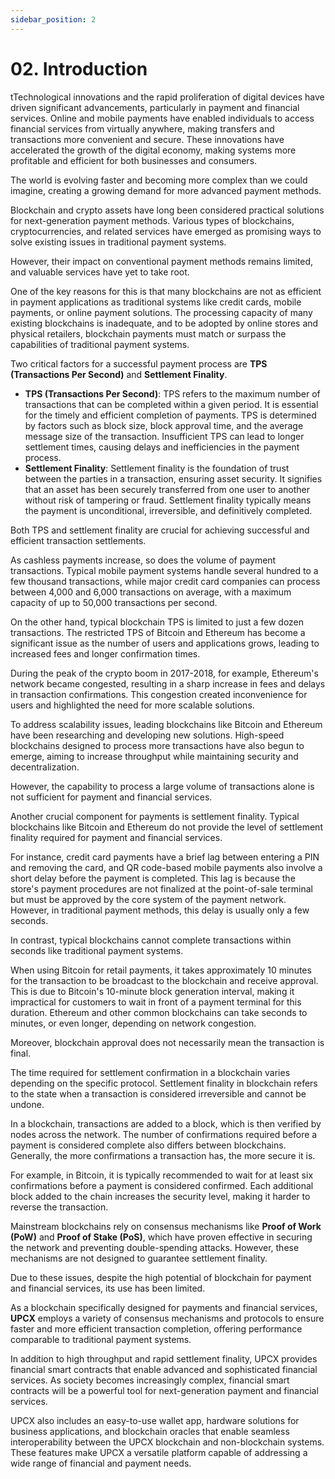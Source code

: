 ```yaml
---
sidebar_position: 2
---
```


# 02. Introduction

tTechnological innovations and the rapid proliferation of digital devices have driven significant advancements, particularly in payment and financial services. Online and mobile payments have enabled individuals to access financial services from virtually anywhere, making transfers and transactions more convenient and secure. These innovations have accelerated the growth of the digital economy, making systems more profitable and efficient for both businesses and consumers.

The world is evolving faster and becoming more complex than we could imagine, creating a growing demand for more advanced payment methods.

Blockchain and crypto assets have long been considered practical solutions for next-generation payment methods. Various types of blockchains, cryptocurrencies, and related services have emerged as promising ways to solve existing issues in traditional payment systems.

However, their impact on conventional payment methods remains limited, and valuable services have yet to take root.

One of the key reasons for this is that many blockchains are not as efficient in payment applications as traditional systems like credit cards, mobile payments, or online payment solutions. The processing capacity of many existing blockchains is inadequate, and to be adopted by online stores and physical retailers, blockchain payments must match or surpass the capabilities of traditional payment systems.

Two critical factors for a successful payment process are **TPS (Transactions Per Second)** and **Settlement Finality**.

- **TPS (Transactions Per Second)**:
  TPS refers to the maximum number of transactions that can be completed within a given period. It is essential for the timely and efficient completion of payments. TPS is determined by factors such as block size, block approval time, and the average message size of the transaction. Insufficient TPS can lead to longer settlement times, causing delays and inefficiencies in the payment process.
- **Settlement Finality**:
  Settlement finality is the foundation of trust between the parties in a transaction, ensuring asset security. It signifies that an asset has been securely transferred from one user to another without risk of tampering or fraud. Settlement finality typically means the payment is unconditional, irreversible, and definitively completed.

Both TPS and settlement finality are crucial for achieving successful and efficient transaction settlements.

As cashless payments increase, so does the volume of payment transactions. Typical mobile payment systems handle several hundred to a few thousand transactions, while major credit card companies can process between 4,000 and 6,000 transactions on average, with a maximum capacity of up to 50,000 transactions per second.

On the other hand, typical blockchain TPS is limited to just a few dozen transactions. The restricted TPS of Bitcoin and Ethereum has become a significant issue as the number of users and applications grows, leading to increased fees and longer confirmation times.

During the peak of the crypto boom in 2017-2018, for example, Ethereum's network became congested, resulting in a sharp increase in fees and delays in transaction confirmations. This congestion created inconvenience for users and highlighted the need for more scalable solutions.

To address scalability issues, leading blockchains like Bitcoin and Ethereum have been researching and developing new solutions. High-speed blockchains designed to process more transactions have also begun to emerge, aiming to increase throughput while maintaining security and decentralization.

However, the capability to process a large volume of transactions alone is not sufficient for payment and financial services.

Another crucial component for payments is settlement finality. Typical blockchains like Bitcoin and Ethereum do not provide the level of settlement finality required for payment and financial services.

For instance, credit card payments have a brief lag between entering a PIN and removing the card, and QR code-based mobile payments also involve a short delay before the payment is completed. This lag is because the store's payment procedures are not finalized at the point-of-sale terminal but must be approved by the core system of the payment network. However, in traditional payment methods, this delay is usually only a few seconds.

In contrast, typical blockchains cannot complete transactions within seconds like traditional payment systems.

When using Bitcoin for retail payments, it takes approximately 10 minutes for the transaction to be broadcast to the blockchain and receive approval. This is due to Bitcoin's 10-minute block generation interval, making it impractical for customers to wait in front of a payment terminal for this duration. Ethereum and other common blockchains can take seconds to minutes, or even longer, depending on network congestion.

Moreover, blockchain approval does not necessarily mean the transaction is final.

The time required for settlement confirmation in a blockchain varies depending on the specific protocol. Settlement finality in blockchain refers to the state when a transaction is considered irreversible and cannot be undone.

In a blockchain, transactions are added to a block, which is then verified by nodes across the network. The number of confirmations required before a payment is considered complete also differs between blockchains. Generally, the more confirmations a transaction has, the more secure it is.

For example, in Bitcoin, it is typically recommended to wait for at least six confirmations before a payment is considered confirmed. Each additional block added to the chain increases the security level, making it harder to reverse the transaction.

Mainstream blockchains rely on consensus mechanisms like **Proof of Work (PoW)** and **Proof of Stake (PoS)**, which have proven effective in securing the network and preventing double-spending attacks. However, these mechanisms are not designed to guarantee settlement finality.

Due to these issues, despite the high potential of blockchain for payment and financial services, its use has been limited.

As a blockchain specifically designed for payments and financial services, **UPCX** employs a variety of consensus mechanisms and protocols to ensure faster and more efficient transaction completion, offering performance comparable to traditional payment systems.

In addition to high throughput and rapid settlement finality, UPCX provides financial smart contracts that enable advanced and sophisticated financial services. As society becomes increasingly complex, financial smart contracts will be a powerful tool for next-generation payment and financial services.

UPCX also includes an easy-to-use wallet app, hardware solutions for business applications, and blockchain oracles that enable seamless interoperability between the UPCX blockchain and non-blockchain systems. These features make UPCX a versatile platform capable of addressing a wide range of financial and payment needs.
